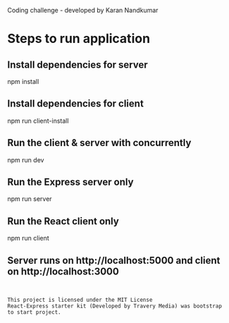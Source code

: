 Coding challenge -
developed by Karan Nandkumar 

# Steps to run application 

## Install dependencies for server
npm install

## Install dependencies for client
npm run client-install

## Run the client & server with concurrently
npm run dev

## Run the Express server only
npm run server

## Run the React client only
npm run client

## Server runs on http://localhost:5000 and client on http://localhost:3000
```


This project is licensed under the MIT License
React-Express starter kit (Developed by Travery Media) was bootstrap to start project.
